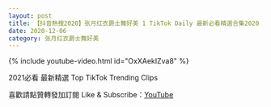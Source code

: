 ```yaml
---
layout: post
title: 【抖音熱搜2020】张月红衣爵士舞好美 1 TikTok Daily 最新必看精選合集2020 12 06
date: 2020-12-06
category: 张月红衣爵士舞好美
---
```


{% include youtube-video.html id="OxXAekIZva8" %}

2021必看 最新精選 Top TikTok Trending Clips

喜歡請點贊轉發加訂閱 Like & Subscribe：[YouTube](https://www.youtube.com/channel/UCAoR7VcanIPd04uEq_GIylA/videos)


